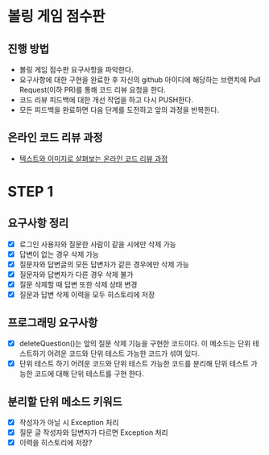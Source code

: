 # 볼링 게임 점수판
## 진행 방법
* 볼링 게임 점수판 요구사항을 파악한다.
* 요구사항에 대한 구현을 완료한 후 자신의 github 아이디에 해당하는 브랜치에 Pull Request(이하 PR)를 통해 코드 리뷰 요청을 한다.
* 코드 리뷰 피드백에 대한 개선 작업을 하고 다시 PUSH한다.
* 모든 피드백을 완료하면 다음 단계를 도전하고 앞의 과정을 반복한다.

## 온라인 코드 리뷰 과정
* [텍스트와 이미지로 살펴보는 온라인 코드 리뷰 과정](https://github.com/next-step/nextstep-docs/tree/master/codereview)

# STEP 1
## 요구사항 정리
- [x] 로그인 사용자와 질문한 사람이 같을 시에만 삭제 가능
- [x] 답변이 없는 경우 삭제 가능
- [x] 질문자와 답변글의 모든 답변자가 같은 경우에만 삭제 가능
- [x] 질문자와 답변자가 다른 경우 삭제 불가
- [x] 질문 삭제할 때 답변 또한 삭제 상태 변경
- [x] 질문과 답변 삭제 이력을 모두 히스토리에 저장

## 프로그래밍 요구사항
- [x] deleteQuestion()는 앞의 질문 삭제 기능을 구현한 코드이다. 이 메소드는 단위 테스트하기 어려운 코드와 단위 테스트 가능한 코드가 섞여 있다.
- [x] 단위 테스트 하기 어려운 코드와 단위 테스트 가능한 코드를 분리해 단위 테스트 가능한 코드에 대해 단위 테스트를 구현 한다.

## 분리할 단위 메소드 키워드
- [x] 작성자가 아닐 시 Exception 처리
- [x] 질문 글 작성자와 답변자가 다르면 Exception 처리
- [x] 이력을 히스토리에 저장?